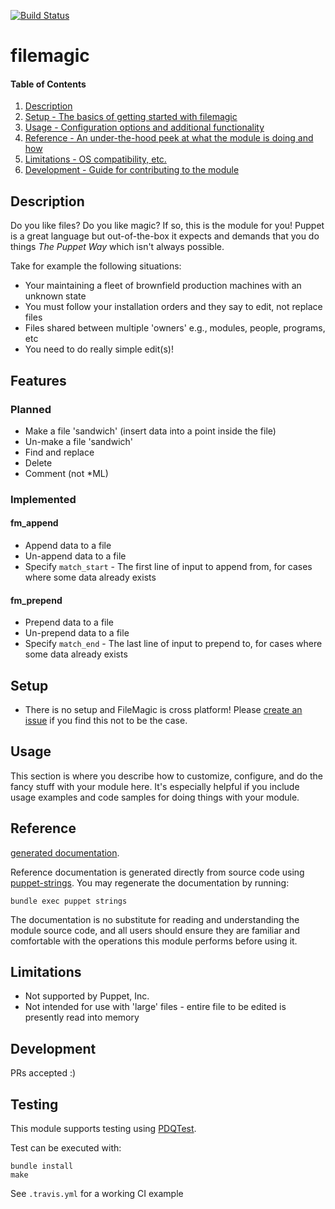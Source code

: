 [![Build Status](https://travis-ci.org/GeoffWilliams/puppet-filemagic.svg?branch=master)](https://travis-ci.org/GeoffWilliams/puppet-filemagic)
# filemagic

#### Table of Contents

1. [Description](#description)
1. [Setup - The basics of getting started with filemagic](#setup)
1. [Usage - Configuration options and additional functionality](#usage)
1. [Reference - An under-the-hood peek at what the module is doing and how](#reference)
1. [Limitations - OS compatibility, etc.](#limitations)
1. [Development - Guide for contributing to the module](#development)

## Description

Do you like files?  Do you like magic?  If so, this is the module for you!  Puppet is a great language but out-of-the-box it expects and demands that you do things _The Puppet Way_ which isn't always possible.

Take for example the following situations:
* Your maintaining a fleet of brownfield production machines with an unknown state
* You must follow your installation orders and they say to edit, not replace files
* Files shared between multiple 'owners' e.g., modules, people, programs, etc
* You need to do really simple edit(s)!

## Features

### Planned
* Make a file 'sandwich' (insert data into a point inside the file)
* Un-make a file 'sandwich'
* Find and replace
* Delete
* Comment (not *ML)

### Implemented

#### fm_append
* Append data to a file
* Un-append data to a file
* Specify `match_start` - The first line of input to append from, for cases where some data already exists

#### fm_prepend
* Prepend data to a file
* Un-prepend data to a file
* Specify `match_end` - The last line of input to prepend to, for cases where some data already exists

## Setup
* There is no setup and FileMagic is cross platform!  Please [create an issue](https://github.com/GeoffWilliams/puppet-filemagic/issues/new) if you find this not to be the case.


## Usage

This section is where you describe how to customize, configure, and do the
fancy stuff with your module here. It's especially helpful if you include usage
examples and code samples for doing things with your module.

## Reference
[generated documentation](https://rawgit.com/GeoffWilliams/puppet-filemagic/master/doc/index.html).

Reference documentation is generated directly from source code using [puppet-strings](https://github.com/puppetlabs/puppet-strings).  You may regenerate the documentation by running:

```shell
bundle exec puppet strings
```


The documentation is no substitute for reading and understanding the module source code, and all users should ensure they are familiar and comfortable with the operations this module performs before using it.

## Limitations

* Not supported by Puppet, Inc.
* Not intended for use with 'large' files - entire file to be edited is presently read into memory

## Development

PRs accepted :)

## Testing
This module supports testing using [PDQTest](https://github.com/declarativesystems/pdqtest).


Test can be executed with:

```
bundle install
make
```


See `.travis.yml` for a working CI example
